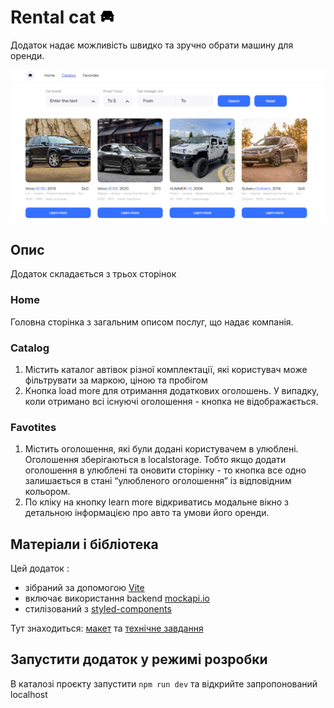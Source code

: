 # Rental cat  ![alt-текст](https://github.com/Mariia848912/car-rental-app/blob/main/car.svg "Текст заголовка логотипа 1")
Додаток надає можливість швидко та зручно обрати машину для оренди.

![plot](./img/catalog.PNG)

## Опис
Додаток складається з трьох сторінок

### Home
Головна сторінка з загальним описом послуг, що надає компанія.

### Catalog
1. Містить каталог автівок різної комплектації, які користувач може фільтрувати за маркою, ціною та пробігом
2. Кнопка load more для отримання додаткових оголошень. У випадку, коли отримано всі існуючі оголошення - кнопка не відображається.

### Favotites
1. Містить оголошення, які були додані користувачем в улюблені. Оголошення зберігаються в localstorage. Тобто якщо додати оголошення в улюблені та оновити сторінку - то кнопка все одно залишається в стані “улюбленого оголошення” із відповідним кольором.
2. По кліку на кнопку learn more відкриватись модальне вікно з детальною інформацією про авто та умови його оренди.

## Матеріали і бібліотека
Цей додаток :
- зібраний за допомогою [Vite](https://vite-docs-ru.vercel.app/)
- включає використання backend [mockapi.io](mockapi.io)
- стилізований з [styled-components](https://www.npmjs.com/package/styled-components)

Тут знаходиться: [макет](https://www.figma.com/file/XhC8FSCfAkraEF5l7Hx4fL/Test?type=design&node-id=0-1&mode=design&t=Ed3b0heFOmE2LSXU-0) та [технічне завдання](https://docs.google.com/document/d/1v-UGyo4NXQTV0QaKh2Bw__v50qfCUHYw1GGJ2qUv7dU/edit?usp=sharing)
[]()

## Запустити додаток у режимі розробки
В каталозі проєкту запустити `npm run dev` та відкрийте запропонований localhost
